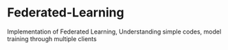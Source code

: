 # Federated-Learning
Implementation of Federated Learning, Understanding simple codes, model training through multiple clients
